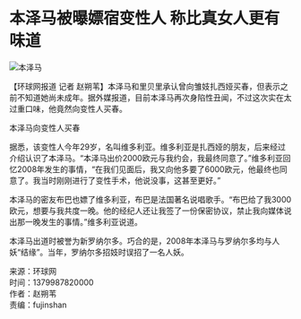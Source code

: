 # 本泽马被曝嫖宿变性人 称比真女人更有味道

![本泽马](https://rs2.huanqiucdn.cn/huanqiucdn/images/www/common/200.jpg)

【环球网报道 记者 赵朔苇】本泽马和里贝里承认曾向雏妓扎西娅买春，但表示之前不知道她尚未成年。据外媒报道，目前本泽马再次身陷性丑闻，不过这次实在太过重口味，他竟然向变性人买春。

本泽马向变性人买春

据悉，该变性人今年29岁，名叫维多利亚。维多利亚是扎西娅的朋友，后来经过介绍认识了本泽马。“本泽马出价2000欧元与我约会，我最终同意了。”维多利亚回忆2008年发生的事情，“在我们见面后，我又向他多要了6000欧元，他最终也同意了。我当时刚刚进行了变性手术，他说没事，这甚至更好。”

本泽马的密友布巴也嫖了维多利亚，布巴是法国著名说唱歌手。“布巴给了我3000欧元，想要与我共度一晚。他的经纪人还让我签了一份保密协议，禁止我向媒体说出那一晚发生的事情。”维多利亚说道。

本泽马出道时被誉为新罗纳尔多。巧合的是，2008年本泽马与罗纳尔多均与人妖“结缘”。当年，罗纳尔多招妓时误招了一名人妖。

来源：环球网  
时间：1379987820000  
作者：赵朔苇  
责编：fujinshan